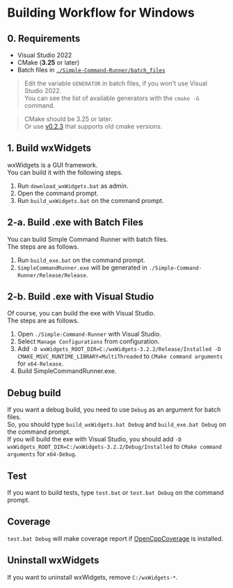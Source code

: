 # Building Workflow for Windows

## 0. Requirements

-   Visual Studio 2022
-   CMake (**3.25** or later)
-   Batch files in [`./Simple-Command-Runner/batch_files`](../batch_files)

> Edit the variable `GENERATOR` in batch files, if you won't use Visual Studio 2022.  
> You can see the list of available generators with the `cmake -G` command.  

> CMake should be 3.25 or later.  
> Or use [v0.2.3](https://github.com/matyalatte/Simple-Command-Runner/tree/v0.2.3) that supports old cmake versions.  

## 1. Build wxWidgets

wxWidgets is a GUI framework.  
You can build it with the following steps.

1.  Run `download_wxWidgets.bat` as admin.
2.  Open the command prompt.
3.  Run `build_wxWidgets.bat` on the command prompt.

## 2-a. Build .exe with Batch Files

You can build Simple Command Runner with batch files.  
The steps are as follows.

1.  Run `build_exe.bat` on the command prompt.
2.  `SimpleCommandRunner.exe` will be generated in `./Simple-Command-Runner/Release/Release`.

## 2-b. Build .exe with Visual Studio

Of course, you can build the exe with Visual Studio.  
The steps are as follows.

1.  Open `./Simple-Command-Runner` with Visual Studio.  
2.  Select `Manage Configurations` from configuration.  
3.  Add `-D wxWidgets_ROOT_DIR=C:/wxWidgets-3.2.2/Release/Installed -D CMAKE_MSVC_RUNTIME_LIBRARY=MultiThreaded` to `CMake command arguments` for `x64-Release`.  
4.  Build SimpleCommandRunner.exe.  

## Debug build

If you want a debug build, you need to use `Debug` as an argument for batch files.  
So, you should type `build_wxWidgets.bat Debug` and `build_exe.bat Debug` on the command prompt.  
If you will build the exe with Visual Studio, you should add `-D wxWidgets_ROOT_DIR=C:/wxWidgets-3.2.2/Debug/Installed` to `CMake command arguments` for `x64-Debug`.

## Test

If you want to build tests, type `test.bat` or `test.bat Debug` on the command prompt.

## Coverage

`test.bat Debug` will make coverage report if [OpenCppCoverage](https://github.com/OpenCppCoverage/OpenCppCoverage/releases) is installed.  

## Uninstall wxWidgets

If you want to uninstall wxWidgets, remove `C:/wxWidgets-*`.
